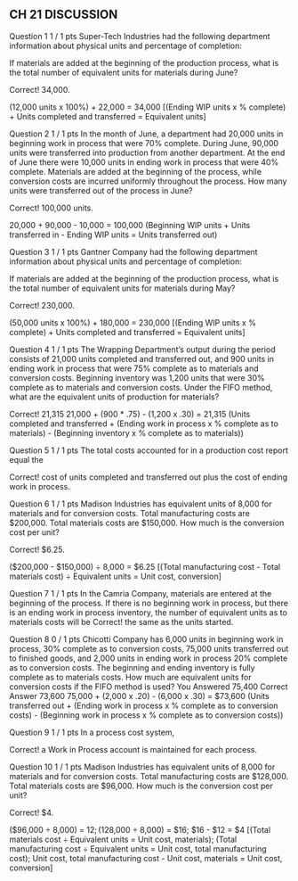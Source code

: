 ## CH 21 DISCUSSION

Question 1
1 / 1 pts
Super-Tech Industries had the following department information about physical units and percentage of completion:

If materials are added at the beginning of the production process, what is the total number of equivalent units for materials during June?
 
Correct!
  34,000. 
 
(12,000 units x 100%) + 22,000 = 34,000
[(Ending WIP units x % complete) + Units completed and transferred = Equivalent units]

 
Question 2
1 / 1 pts
In the month of June, a department had 20,000 units in beginning work in process that were 70% complete. During June, 90,000 units were transferred into production from another department. At the end of June there were 10,000 units in ending work in process that were 40% complete. Materials are added at the beginning of the process, while conversion costs are incurred uniformly throughout the process. How many units were transferred out of the process in June?

Correct!
  100,000 units. 

20,000 + 90,000 - 10,000 = 100,000
(Beginning WIP units + Units transferred in - Ending WIP units = Units transferred out)

 
Question 3
1 / 1 pts
Gantner Company had the following department information about physical units and percentage of completion:

If materials are added at the beginning of the production process, what is the total number of equivalent units for materials during May?

Correct!
  230,000. 
  
(50,000 units x 100%) + 180,000 = 230,000
[(Ending WIP units x % complete) + Units completed and transferred = Equivalent units]

 
Question 4
1 / 1 pts
The Wrapping Department’s output during the period consists of 21,000 units completed and transferred out, and 900 units in ending work in process that were 75% complete as to materials and conversion costs. Beginning inventory was 1,200 units that were 30% complete as to materials and conversion costs. Under the FIFO method, what are the equivalent units of production for materials?

Correct!
  21,315 
21,000 + (900 * .75) - (1,200 x .30) = 21,315
(Units completed and transferred + (Ending work in process x % complete as to materials) - (Beginning inventory x % complete as to materials))

 
Question 5
1 / 1 pts
The total costs accounted for in a production cost report equal the
 
Correct!
  cost of units completed and transferred out plus the cost of ending work in process. 

 
Question 6
1 / 1 pts
Madison Industries has equivalent units of 8,000 for materials and for conversion costs. Total manufacturing costs are $200,000. Total materials costs are $150,000. How much is the conversion cost per unit?

Correct!
  $6.25. 

($200,000 - $150,000) ÷ 8,000 = $6.25
[(Total manufacturing cost - Total materials cost) ÷ Equivalent units = Unit cost, conversion]

 
Question 7
1 / 1 pts
In the Camria Company, materials are entered at the beginning of the process. If there is no beginning work in process, but there is an ending work in process inventory, the number of equivalent units as to materials costs will be
Correct!
  the same as the units started. 

 
Question 8
0 / 1 pts
Chicotti Company has 6,000 units in beginning work in process, 30% complete as to conversion costs, 75,000 units transferred out to finished goods, and 2,000 units in ending work in process 20% complete as to conversion costs. The beginning and ending inventory is fully complete as to materials costs. How much are equivalent units for conversion costs if the FIFO method is used?
You Answered
  75,400 
Correct Answer
  73,600 
75,000 + (2,000 x .20) - (6,000 x .30) = $73,600
(Units transferred out + (Ending work in process x % complete as to conversion costs) - (Beginning work in process x % complete as to conversion costs))

 
Question 9
1 / 1 pts
In a process cost system,

Correct!
  a Work in Process account is maintained for each process. 

 
Question 10
1 / 1 pts
Madison Industries has equivalent units of 8,000 for materials and for conversion costs. Total manufacturing costs are $128,000. Total materials costs are $96,000. How much is the conversion cost per unit?

Correct!
  $4. 

($96,000 ÷ 8,000) = $12; ($128,000 ÷ 8,000) = $16; $16 - $12 = $4
[(Total materials cost ÷ Equivalent units = Unit cost, materials); (Total manufacturing cost ÷ Equivalent units = Unit cost, total manufacturing cost); Unit cost, total manufacturing cost - Unit cost, materials = Unit cost, conversion]